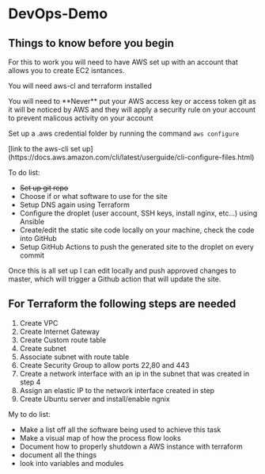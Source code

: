 # DevOps-Demo  

## Things to know before you begin

<p>For this to work you will need to have AWS set up with an account that allows you to create EC2 isntances.</p>
<p>You will need aws-cl and terraform installed</p>  
<p>You will need to **Never** put your AWS access key or access token git as it will be noticed by AWS and they will apply a security rule on your account to prevent malicous activity on your account</p>  
<p>Set up a .aws credential folder by running the command <code>aws configure</code></p>
[link to the aws-cli set up](https://docs.aws.amazon.com/cli/latest/userguide/cli-configure-files.html)


To do list:  
- ~~Set up git repo~~  
- Choose if or what software to use for the site  
- Setup DNS again using Terraform  
- Configure the droplet (user account, SSH keys, install nginx, etc...) using Ansible  
- Create/edit the static site code locally on your machine, check the code into GitHub  
- Setup GitHub Actions to push the generated site to the droplet on every commit  
<p>Once this is all set up I can edit locally and push approved changes to master, which will trigger a Github action that will update the site.</p>  


<h2>For Terraform the following steps are needed</h2>  

1. Create VPC
2. Create Internet Gateway
3. Create Custom route table
4. Create subnet
5. Associate subnet with route table
6. Create Security Group to allow ports 22,80 and 443
7. Create a network interface with an ip in the subnet that was created in step 4
8. Assign an elastic IP to the network interface created in step
9. Create Ubuntu server and install/enable ngnix

<p>My to do list:</p>  

- Make a list off all the software being used to achieve this task  
- Make a visual map of how the process flow looks  
- Document how to properly shutdown a AWS instance with terraform  
- document all the things  
- look into variables and modules  